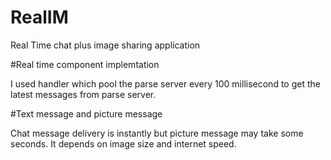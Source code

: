 # RealIM
Real Time chat plus image sharing application

#Real time component implemtation

I used handler which pool the parse server every 100 millisecond to get the latest messages from parse server.

#Text message and picture message

Chat message delivery is instantly but picture message may take some seconds. It depends on image size and internet speed.
